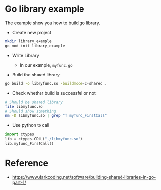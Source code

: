 # Go library example

The example show you how to build go library.

* Create new project

```bash
mkdir library_example
go mod init library_example
```

* Write Library
  - In our example, `myfunc.go`

* Build the shared library

```bash
go build -o libmyfunc.so -buildmode=c-shared .
```

* Check whether build is successful or not

```bash
# Should be shared library
file libmyfunc.so
# Should show something
nm -D libmyfunc.so | grep "T myfunc_FirstCall"
```

* Use python to call

```py
import ctypes
lib = ctypes.CDLL("./libmyfunc.so")
lib.myfunc_FirstCall()
```

# Reference
* https://www.darkcoding.net/software/building-shared-libraries-in-go-part-1/
